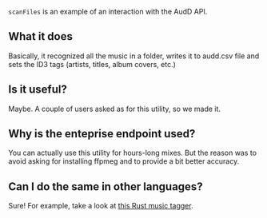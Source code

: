 `scanFiles` is an example of an interaction with the AudD API.

## What it does

Basically, it recognized all the music in a folder, writes it to audd.csv file and sets the ID3 tags (artists, titles, album covers, etc.)

## Is it useful?

Maybe. A couple of users asked as for this utility, so we made it.

## Why is the enteprise endpoint used?

You can actually use this utility for hours-long mixes. But the reason was to avoid asking for installing ffpmeg and to provide a bit better accuracy.

## Can I do the same in other languages?

Sure! For example, take a look at [this Rust music tagger](https://github.com/octowaddle/mtag).
